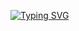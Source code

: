 [![Typing SVG](https://readme-typing-svg.demolab.com?font=Arial&size=30&duration=3500&pause=700&color=36BDF8&background=000000&center=true&vCenter=true&width=800&height=60&lines=Oie%2C+tudo+bem%3F;Meu+nome+%C3%A9+Pedro+Braga.;Fa%C3%A7o+Engenharia+de+Software+na+PUC+Minas;Seja+bem-vindo!+%E2%97%95%E2%80%BF%E2%97%95)](https://git.io/typing-svg)
